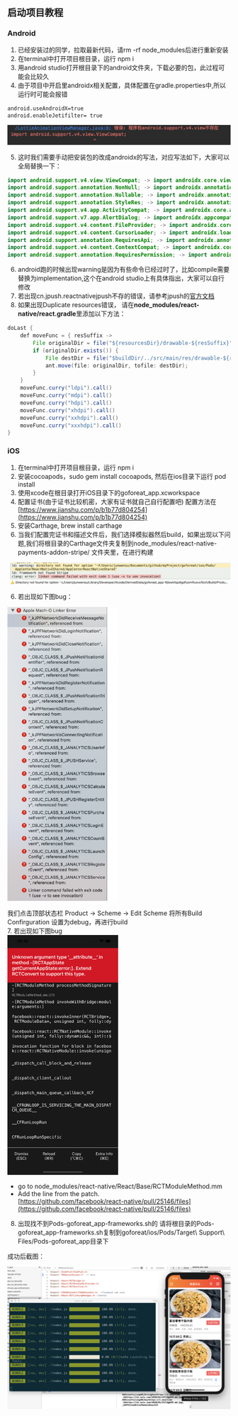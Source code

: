 ## 启动项目教程

### Android

1. 已经安装过的同学，拉取最新代码，请rm -rf node_modules后进行重新安装
2. 在terminal中打开项目根目录，运行 npm i 
3. 用android studio打开根目录下的android文件夹，下载必要的包，此过程可能会比较久
4. 由于项目中开启里androidx相关配置，具体配置在gradle.properties中,所以运行时可能会报错
```
android.useAndroidX=true
android.enableJetifilter= true
```

<img src="../display/bug_android.png"/>

5. 这时我们需要手动把安装包的改成androidx的写法，对应写法如下，大家可以全局替换一下：

```java
import android.support.v4.view.ViewCompat; -> import androidx.core.view.ViewCompat;
import android.support.annotation.NonNull; -> import androidx.annotation.NonNull;
import android.support.annotation.Nullable; -> import androidx.annotation.Nullable;
import android.support.annotation.StyleRes; -> import androidx.annotation.StyleRes;
import android.support.v4.app.ActivityCompat; -> import androidx.core.app.ActivityCompat;
import android.support.v7.app.AlertDialog; -> import androidx.appcompat.app.AlertDialog;
import android.support.v4.content.FileProvider; -> import androidx.core.content.FileProvider;
import android.support.v4.content.CursorLoader; -> import androidx.loader.content.CursorLoader;
import android.support.annotation.RequiresApi; -> import androidx.annotation.RequiresApi;
import android.support.v4.content.ContextCompat; -> import androidx.core.content.ContextCompat;
import android.support.annotation.RequiresPermission; -> import androidx.annotation.RequiresPermission;
```
6. android跑的时候出现warning是因为有些命令已经过时了，比如compile需要替换为implementation,这个在android studio上有具体指出，大家可以自行修改
7. 若出现cn.jpush.reactnativejpush不存的错误，请参考jpush的[官方文档](https://github.com/jpush/jpush-react-native)
8. 如果出现Duplicate resources错误， 请在**node_modules/react-native/react.gradle**里添加以下方法：
```java
doLast {
    def moveFunc = { resSuffix ->
        File originalDir = file("${resourcesDir}/drawable-${resSuffix}");
        if (originalDir.exists()) {
            File destDir = file("$buildDir/../src/main/res/drawable-${resSuffix}");
            ant.move(file: originalDir, tofile: destDir);
        }
    }
    moveFunc.curry("ldpi").call()
    moveFunc.curry("mdpi").call()
    moveFunc.curry("hdpi").call()
    moveFunc.curry("xhdpi").call()
    moveFunc.curry("xxhdpi").call()
    moveFunc.curry("xxxhdpi").call()
}
```


### iOS

1. 在terminal中打开项目根目录，运行 npm i 
2. 安装cocoapods，sudo gem install cocoapods, 然后在ios目录下运行 pod install
3. 使用xcode在根目录打开iOS目录下的goforeat_app.xcworkspace
4. 配置证书(由于证书比较机密，大家有证书就自己自行配置吧) 配置方法在[https://www.jianshu.com/p/b1b77d804254](https://www.jianshu.com/p/b1b77d804254)
4. 安装Carthage, brew install carthage
5. 当我们配置完证书和描述文件后，我们选择模拟器然后build，如果出现以下问题,我们将根目录的Carthage文件夹复制到node_modules/react-native-payments-addon-stripe/ 文件夹里，在进行构建
<img src="../display/ios_bug.png"/>  

6. 若出现如下图bug：
 <img src="../display/ios_bug2.png" width="250"/>  

我们点击顶部状态栏 Product -> Scheme -> Edit Scheme 将所有Build Confirguration 设置为debug，再进行build  
7. 若出现如下图bug  
<img src="../display/ios_bug3.png" width="250"/>  
- go to node_modules/react-native/React/Base/RCTModuleMethod.mm
- Add the line from the patch.  
[https://github.com/facebook/react-native/pull/25146/files](https://github.com/facebook/react-native/pull/25146/files)

8. 出现找不到Pods-goforeat_app-frameworks.sh的 请将根目录的Pods-goforeat_app-frameworks.sh复制到goforeat/ios/Pods/Target\ Support\ Files/Pods-goforeat_app目录下

成功后截图：

<img src="../display/ios_suc.png"/>
